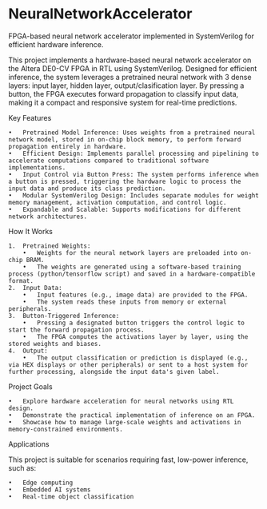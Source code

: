 # NeuralNetworkAccelerator
FPGA-based neural network accelerator implemented in SystemVerilog for efficient hardware inference.

This project implements a hardware-based neural network accelerator on the Altera DE0-CV FPGA in RTL using SystemVerilog. Designed for efficient inference, the system leverages a pretrained neural network with 3 dense layers: input layer, hidden layer, output/clasification layer. By pressing a button, the FPGA executes forward propagation to classify input data, making it a compact and responsive system for real-time predictions.

Key Features

	•	Pretrained Model Inference: Uses weights from a pretrained neural network model, stored in on-chip block memory, to perform forward propagation entirely in hardware.
	•	Efficient Design: Implements parallel processing and pipelining to accelerate computations compared to traditional software implementations.
	•	Input Control via Button Press: The system performs inference when a button is pressed, triggering the hardware logic to process the input data and produce its class prediction.
	•	Modular SystemVerilog Design: Includes separate modules for weight memory management, activation computation, and control logic.
	•	Expandable and Scalable: Supports modifications for different network architectures.

How It Works

	1.	Pretrained Weights:
		•	Weights for the neural network layers are preloaded into on-chip BRAM.
		•	The weights are generated using a software-based training process (python/tensorflow script) and saved in a hardware-compatible format.
	2.	Input Data:
		•	Input features (e.g., image data) are provided to the FPGA.
		•	The system reads these inputs from memory or external peripherals.
	3.	Button-Triggered Inference:
		•	Pressing a designated button triggers the control logic to start the forward propagation process.
		•	The FPGA computes the activations layer by layer, using the stored weights and biases.
	4.	Output:
		•	The output classification or prediction is displayed (e.g., via HEX displays or other peripherals) or sent to a host system for further processing, alongside the input data's given label.

Project Goals

	•	Explore hardware acceleration for neural networks using RTL design.
	•	Demonstrate the practical implementation of inference on an FPGA.
	•	Showcase how to manage large-scale weights and activations in memory-constrained environments.

Applications

This project is suitable for scenarios requiring fast, low-power inference, such as:

	•	Edge computing
	•	Embedded AI systems
	•	Real-time object classification
